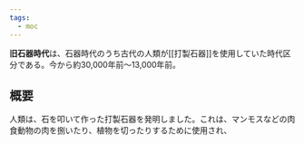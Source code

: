 ```yaml
---
tags:
  - moc
---
```

**旧石器時代**は、石器時代のうち古代の人類が[[打製石器]]を使用していた時代区分である。今から約30,000年前〜13,000年前。

## 概要
人類は、石を叩いて作った打製石器を発明しました。これは、マンモスなどの肉食動物の肉を捌いたり、植物を切ったりするために使用され、